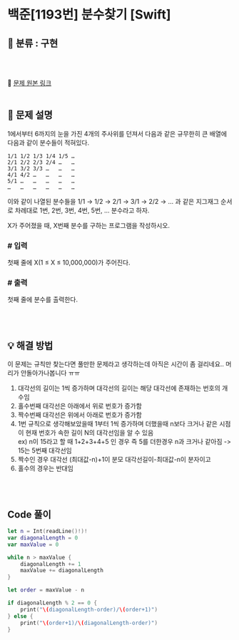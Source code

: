 # 백준[1193번] 분수찾기 [Swift]

## 🔎 분류 : 구현

<br><br>

🔗 [문제 원본 링크](https://www.acmicpc.net/problem/1193)
<br><br>

## 📝 문제 설명
1에서부터 6까지의 눈을 가진 4개의 주사위를 던져서 다음과 같은 규무한히 큰 배열에 다음과 같이 분수들이 적혀있다.
<br>
```
1/1	1/2	1/3	1/4	1/5	…
2/1	2/2	2/3	2/4	…	…
3/1	3/2	3/3	…	…	…
4/1	4/2	…	…	…	…
5/1	…	…	…	…	…
…	…	…	…	…	…
```

이와 같이 나열된 분수들을 1/1 → 1/2 → 2/1 → 3/1 → 2/2 → … 과 같은 지그재그 순서로 차례대로 1번, 2번, 3번, 4번, 5번, … 분수라고 하자.

X가 주어졌을 때, X번째 분수를 구하는 프로그램을 작성하시오.

### # 입력
첫째 줄에 X(1 ≤ X ≤ 10,000,000)가 주어진다.

### # 출력
첫째 줄에 분수를 출력한다.

<br><br>

## 💡 해결 방법
이 문제는 규칙만 찾는다면 풀만한 문제라고 생각하는데 아직은 시간이 좀 걸리네요.. 머리가 안돌아가나봅니다 ㅠㅠ<br>
1. 대각선의 길이는 1씩 증가하며 대각선의 길이는 해당 대각선에 존재하는 번호의 개수임
2. 홀수번째 대각선은 아래에서 위로 번호가 증가함
3. 짝수번째 대각선은 위에서 아래로 번호가 증가함
4. 1번 규칙으로 생각해보았을때 1부터 1씩 증가하며 더했을때 n보다 크거나 같은 시점이 현재 번호가 속한 길이 N의 대각선임을 알 수 있음  <br>
ex) n이 15라고 할 때 1+2+3+4+5 인 경우 즉 5를 더한경우 n과 크거나 같아짐 -> 15는 5번째 대각선임<br>
5. 짝수인 경우 대각선 (최대값-n)+1이 분모 대각선길이-최대값-n이 분자이고
6. 홀수의 경우는 반대임

<br><br>

## Code 풀이
```Swift
let n = Int(readLine()!)!
var diagonalLength = 0
var maxValue = 0

while n > maxValue {
    diagonalLength += 1 
    maxValue += diagonalLength
}

let order = maxValue - n

if diagonalLength % 2 == 0 {
    print("\(diagonalLength-order)/\(order+1)")
} else {
    print("\(order+1)/\(diagonalLength-order)")
}
```